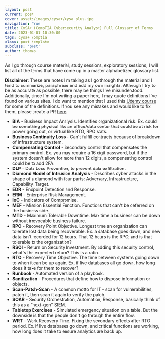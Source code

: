```yaml
---
layout: post
current: post
cover: assets/images/cysa+/cysa_plus.jpg
navigation: True
title: CySA+ (CompTIA Cybersecurity Analyst) Full Glossary of Terms
date: 2023-03-01 10:30:00
tags: cysa+ comptia
class: post-template
subclass: 'post'
author: thomas
---
```


As I go through course material, study sessions, exploratory sessions, I will list all of the terms that have come up in a master alphabetized glossary list.

**Disclaimer**: These are notes I'm taking as I go through the material and I tend to summarize, paraphrase and add my own insights. Although I try to be as accurate as possible, there may be things I've misunderstood. Additionally, since I'm not writing a paper here, I may quote definitions I've found on various sites. I do want to mention that I used this [Udemy course](https://www.udemy.com/course/comptiacsaplus) for some of the definitions. If you see any mistakes and would like to fix them, please create a PR [here](https://github.com/thomashzhang/thomaszhang.com).

- **BIA** - Business Impact Analysis. Identifies organizational risk. Ex. could be something physical like an office/data center that could be at risk for power going out, or virtual like RTO, RPO stats.
- **Business Continuity Loss** - Can't fulfill contracts because of breakdown of infrastructure system. 
- **Compensating Control** - Secondary control that compensates the primary control. Ex. you may require a 16 digit password, but if the system doesn't allow for more than 12 digits, a compensating control could be to add 2FA. 
- **DLP** - Data Loss Prevention, to prevent data exfiltration.
- **Diamond Model of Intrusion Analysis** - Describes cyber attacks in the shape of a diamond with four parts: Adversary, Infrastructure, Capability, Target.
- **EDR** - Endpoint Detection and Response.
- **ERM** - Enterprise Risk Management.
- **IoC** - Indicators of Compromise.
- **MEF** - Mission Essential Function. Functions that can't be deferred on the business side.
- **MTD** - Maximum Tolerable Downtime. Max time a business can be down without irrevocable business failure.
- **RPO** - Recovery Point Objective. Longest time an organization can tolerate lost data being recoverable. Ex. a database goes down, and new data isn't recorded for 12 hours. That 12 hours is the RPO, and is that tolerable to the organization?
- **RSOI** - Return on Security Investment. By adding this security control, what's the expected return? This is a ratio.
- **RTO** - Recovery Time Objective. The time between systems going down to when it can be up again. Ex, if live databases all go down, how long does it take for them to recover?
- **Runbook** - Automated version of a playbook.
- **Sanitization** - Procedures that define how to dispose information or objects.
- **Scan-Patch-Scan** - A common motto for IT - scan for vulnerabilities, patch it, then scan it again to verify the patch.
- **SOAR** - Security Orchestration, Automation, Response, basically think of this as a "next-gen" SIEM.
- **Tabletop Exercises** - Simulated emergency situation on a table. But the downside is that the people don't go through the entire flow.
- **WRT** - Work Recovery Time. Fixing the secondary effects after RTO period. Ex. if live databases go down, and critical functions are working, how long does it take to ensure analytics are back up.